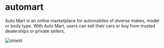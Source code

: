 # automart
Auto Mart is an online marketplace for automobiles of diverse makes, model or body type. With Auto Mart, users can sell their cars or buy from trusted dealerships or private sellers.

![shield](https://img.shields.io/apm/l/vim-mode.svg)
